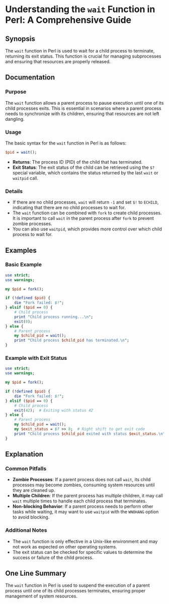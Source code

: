 <!--
Meta Description: # Understanding the `wait` Function in Perl: A Comprehensive Guide ## Synopsis The `wait` function in Perl is used to wait for a child process to term...
Meta Keywords: process, wait, child, parent, function
-->

# Understanding the `wait` Function in Perl: A Comprehensive Guide

## Synopsis
The `wait` function in Perl is used to wait for a child process to terminate, returning its exit status. This function is crucial for managing subprocesses and ensuring that resources are properly released.

## Documentation
### Purpose
The `wait` function allows a parent process to pause execution until one of its child processes exits. This is essential in scenarios where a parent process needs to synchronize with its children, ensuring that resources are not left dangling.

### Usage
The basic syntax for the `wait` function in Perl is as follows:

```perl
$pid = wait();
```

- **Returns**: The process ID (PID) of the child that has terminated.
- **Exit Status**: The exit status of the child can be retrieved using the ` $? ` special variable, which contains the status returned by the last `wait` or `waitpid` call.

### Details
- If there are no child processes, `wait` will return `-1` and set `$!` to `ECHILD`, indicating that there are no child processes to wait for.
- The `wait` function can be combined with `fork` to create child processes. It is important to call `wait` in the parent process after `fork` to prevent zombie processes.
- You can also use `waitpid`, which provides more control over which child process to wait for.

## Examples
### Basic Example
```perl
use strict;
use warnings;

my $pid = fork();

if (!defined $pid) {
    die "Fork failed: $!";
} elsif ($pid == 0) {
    # Child process
    print "Child process running...\n";
    exit(0);
} else {
    # Parent process
    my $child_pid = wait();
    print "Child process $child_pid has terminated.\n";
}
```

### Example with Exit Status
```perl
use strict;
use warnings;

my $pid = fork();

if (!defined $pid) {
    die "Fork failed: $!";
} elsif ($pid == 0) {
    # Child process
    exit(42);  # Exiting with status 42
} else {
    # Parent process
    my $child_pid = wait();
    my $exit_status = $? >> 8;  # Right shift to get exit code
    print "Child process $child_pid exited with status $exit_status.\n";
}
```

## Explanation
### Common Pitfalls
- **Zombie Processes**: If a parent process does not call `wait`, its child processes may become zombies, consuming system resources until they are cleaned up.
- **Multiple Children**: If the parent process has multiple children, it may call `wait` multiple times to handle each child process that terminates.
- **Non-blocking Behavior**: If a parent process needs to perform other tasks while waiting, it may want to use `waitpid` with the `WNOHANG` option to avoid blocking.

### Additional Notes
- The `wait` function is only effective in a Unix-like environment and may not work as expected on other operating systems.
- The exit status can be checked for specific values to determine the success or failure of the child process.

## One Line Summary
The `wait` function in Perl is used to suspend the execution of a parent process until one of its child processes terminates, ensuring proper management of system resources.
